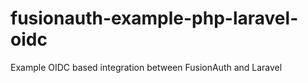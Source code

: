 # fusionauth-example-php-laravel-oidc
Example OIDC based integration between FusionAuth and Laravel

